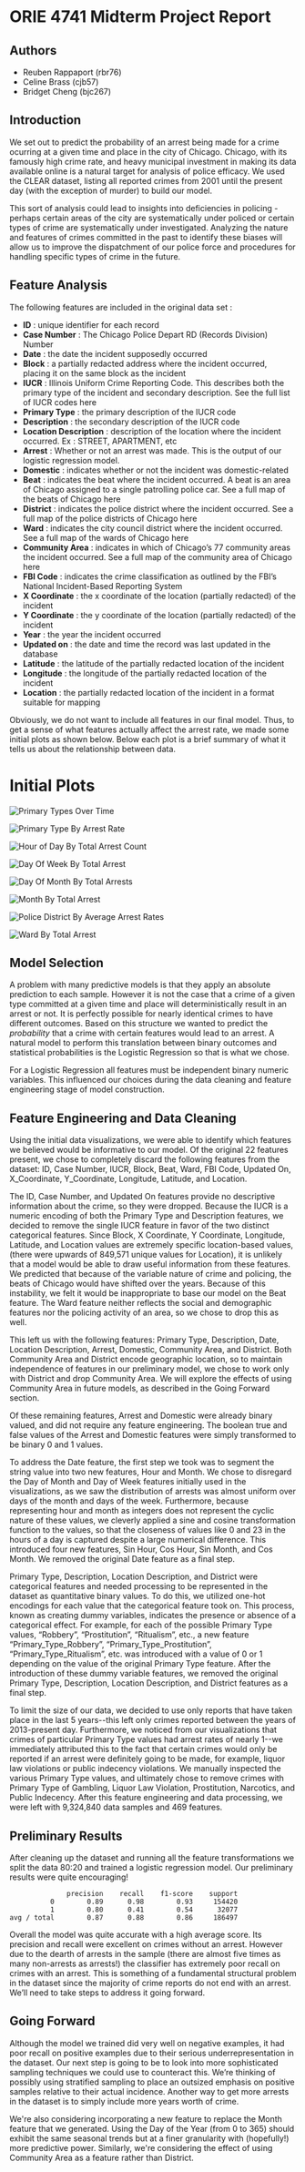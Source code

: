 # ORIE 4741 Midterm Project Report

## Authors

- Reuben Rappaport (rbr76)
- Celine Brass (cjb57)
- Bridget Cheng (bjc267)

## Introduction
We set out to predict the probability of an arrest being made for a crime ocurring at a given time and place in the city of Chicago. Chicago, with its famously high crime rate, and heavy municipal investment in making its data available online is a natural target for analysis of police efficacy. We used the CLEAR dataset, listing all reported crimes from 2001 until the present day (with the exception of murder) to build our model.

This sort of analysis could lead to insights into deficiencies in policing - perhaps certain areas of the city are systematically under policed or certain types of crime are systematically under investigated. Analyzing the nature and features of crimes committed in the past to identify these biases will allow us to improve the dispatchment of our police force and procedures for handling specific types of crime in the future.

## Feature Analysis

The following features are included in the original data set :

* **ID** : unique identifier for each record
* **Case Number** : The Chicago Police Depart RD (Records Division) Number
* **Date** : the date the incident supposedly occurred
* **Block** : a partially redacted address where the incident occurred, placing it on the same block as the incident
* **IUCR** : Illinois Uniform Crime Reporting Code. This describes both the primary type of the incident and secondary description. See the full list of IUCR codes here
* **Primary Type** : the primary description of the IUCR code
* **Description** : the secondary description of the IUCR code
* **Location Description** : description of the location where the incident occurred. Ex : STREET, APARTMENT, etc
* **Arrest** : Whether or not an arrest was made. This is the output of our logistic regression model.
* **Domestic** : indicates whether or not the incident was domestic-related
* **Beat** : indicates the beat where the incident occurred. A beat is an area of Chicago assigned to a single patrolling police car. See a full map of the beats of Chicago here
* **District** : indicates the police district where the incident occurred. See a full map of the police districts of Chicago here
* **Ward** : indicates the city council district where the incident occurred. See a full map of the wards of Chicago here
* **Community Area** : indicates in which of Chicago’s 77 community areas the incident occurred. See a full map of the community area of Chicago here
* **FBI Code** : indicates the crime classification as outlined by the FBI’s National Incident-Based Reporting System
* **X Coordinate** : the x coordinate of the location (partially redacted) of the incident
* **Y Coordinate** : the y coordinate of the location (partially redacted) of the incident
* **Year** : the year the incident occurred
* **Updated on** : the date and time the record was last updated in the database
* **Latitude** : the latitude of the partially redacted location of the incident
* **Longitude** : the longitude of the partially redacted location of the incident
* **Location** : the partially redacted location of the incident in a format suitable for mapping

Obviously, we do not want to include all features in our final model. Thus, to get a sense of what features actually affect the arrest rate, we made some initial plots as shown below. Below each plot is a brief summary of what it tells us about the relationship between data.

# Initial Plots

![Primary Types Over Time](ArrestPredictionGraphs/PrimaryTypesOverTime.png)

![Primary Type By Arrest Rate](ArrestPredictionGraphs/PrimaryTypeByArrestRate.png)

![Hour of Day By Total Arrest Count](ArrestPredictionGraphs/HourByTotalArrests.png)

![Day Of Week By Total Arrest](ArrestPredictionGraphs/DayOfWeekByTotalArrests.png)

![Day Of Month By Total Arrests](ArrestPredictionGraphs/DayOfMonthByTotalArrests.png)

![Month By Total Arrest](ArrestPredictionGraphs/MonthByTotalArrests.png)

![Police District By Average Arrest Rates](ArrestPredictionGraphs/DistrictByAverageArrestRate.png)

![Ward By Total Arrest](ArrestPredictionGraphs/WardByTotalArrest.png)

## Model Selection
A problem with many predictive models is that they apply an absolute prediction to each sample. However it is not the case that a crime of a given type committed at a given time and place will deterministically result in an arrest or not. It is perfectly possible for nearly identical crimes to have different outcomes. Based on this structure we wanted to predict the _probability_ that a crime with certain features would lead to an arrest. A natural model to perform this translation between binary outcomes and statistical probabilities is the Logistic Regression so that is what we chose.

For a Logistic Regression all features must be independent binary numeric variables. This influenced our choices during the data cleaning and feature engineering stage of model construction.

## Feature Engineering and Data Cleaning
Using the initial data visualizations, we were able to identify which features we believed would be informative to our model. Of the original 22 features present, we chose to completely discard the following features from the dataset: ID, Case Number, IUCR, Block, Beat, Ward, FBI Code, Updated On, X_Coordinate, Y_Coordinate, Longitude, Latitude, and Location.

The ID, Case Number, and Updated On features provide no descriptive information about the crime, so they were dropped. Because the IUCR is a numeric encoding of both the Primary Type and Description features, we decided to remove the single IUCR feature in favor of the two distinct categorical features. Since Block, X Coordinate, Y Coordinate, Longitude, Latitude, and Location values are extremely specific location-based values, (there were upwards of 849,571 unique values for Location), it is unlikely that a model would be able to draw useful information from these features. We predicted that because of the variable nature of crime and policing, the beats of Chicago would have shifted over the years. Because of this instability, we felt it would be inappropriate to base our model on the Beat feature. The Ward feature neither reflects the social and demographic features nor the policing activity of an area, so we chose to drop this as well.

This left us with the following features: Primary Type, Description, Date, Location Description, Arrest, Domestic, Community Area, and District. Both Community Area and District encode geographic location, so to maintain independence of features in our preliminary model, we chose to work only with District and drop Community Area. We will explore the effects of using Community Area in future models, as described in the Going Forward section.

Of these remaining features, Arrest and Domestic were already binary valued, and did not require any feature engineering. The boolean true and false values of the Arrest and Domestic features were simply transformed to be binary 0 and 1 values.

To address the Date feature, the first step we took was to segment the string value into two new features, Hour and Month. We chose to disregard the Day of Month and Day of Week features initially used in the visualizations, as we saw the distribution of arrests was almost uniform over days of the month and days of the week. Furthermore, because representing hour and month as integers does not represent the cyclic nature of these values, we cleverly applied a sine and cosine transformation function to the values, so that the closeness of values like 0 and 23 in the hours of a day is captured despite a large numerical difference. This introduced four new features, Sin Hour, Cos Hour, Sin Month, and Cos Month. We removed the original Date feature as a final step.

Primary Type, Description, Location Description, and District were categorical features and needed processing to be represented in the dataset as quantitative binary values. To do this, we utilized one-hot encodings for each value that the categorical feature took on. This process, known as creating dummy variables, indicates the presence or absence of a categorical effect. For example, for each of the possible Primary Type values, “Robbery”, “Prostitution”, “Ritualism”, etc., a new feature “Primary_Type_Robbery”, “Primary_Type_Prostitution”, “Primary_Type_Ritualism”, etc. was introduced with a value of 0 or 1 depending on the value of the original Primary Type feature. After the introduction of these dummy variable features, we removed the original Primary Type, Description, Location Description, and District features as a final step.

To limit the size of our data, we decided to use only reports that have taken place in the last 5 years--this left only crimes reported between the years of 2013-present day. Furthermore, we noticed from our visualizations that crimes of particular Primary Type values had arrest rates of nearly 1--we immediately attributed this to the fact that certain crimes would only be reported if an arrest were definitely going to be made, for example, liquor law violations or public indecency violations. We manually inspected the various Primary Type values, and ultimately chose to remove crimes with Primary Type of Gambling, Liquor Law Violation, Prostitution, Narcotics, and Public Indecency.
After this feature engineering and data processing, we were left with 9,324,840 data samples and 469 features.

## Preliminary Results
After cleaning up the dataset and running all the feature transformations we split the data 80:20 and trained a logistic regression model. Our preliminary results were quite encouraging!

```
              precision    recall    f1-score    support
          0        0.89      0.98        0.93     154420
          1        0.80      0.41        0.54      32077
avg / total        0.87      0.88        0.86     186497
```

Overall the model was quite accurate with a high average score. Its precision and recall were excellent on crimes without an arrest. However due to the dearth of arrests in the sample (there are almost five times as many non-arrests  as arrests!) the classifier has extremely poor recall on crimes with an arrest. This is something of a fundamental structural problem in the dataset since the majority of crime reports do not end with an arrest. We’ll need to take steps to address it going forward.

## Going Forward
Although the model we trained did very well on negative examples, it had poor recall on positive examples due to their serious underrepresentation in the dataset. Our next step is going to be to look into more sophisticated sampling techniques we could use to counteract this. We’re thinking of possibly using stratified sampling to place an outsized emphasis on positive samples relative to their actual incidence. Another way to get more arrests in the dataset is to
simply include more years worth of crime.

We're also considering incorporating a new feature to replace the Month feature that we generated. Using the Day of the Year (from 0 to 365) should exhibit the same seasonal trends but at a finer granularity with (hopefully!) more predictive power. Similarly, we're considering the effect of using Community Area as a feature rather than District.
